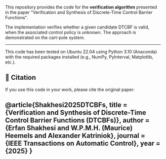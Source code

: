 This repository provides the code for the **verification algorithm** presented in the paper "Verification and Synthesis of Discrete-Time Control Barrier Functions".

The implementation verifies whether a given candidate DTCBF is valid, when the associated control policy is unknown. The approach is demonstrated on the cart-pole system. 

---


This code has been tested on Ubuntu 22.04 using Python 3.10 (Anaconda) with the required packages installed (e.g., NumPy, PyInterval, Matplotlib, etc.).


## 🔹 Citation
If you use this code in your work, please cite the original paper:

@article{Shakhesi2025DTCBFs,
  title     = {Verification and Synthesis of Discrete-Time Control Barrier Functions (DTCBFs)},
  author    = {Erfan Shakhesi and W.P.M.H. (Maurice) Heemels and Alexander Katriniok},
  journal   = {IEEE Transactions on Automatic Control},
  year      = {2025}
}
---

